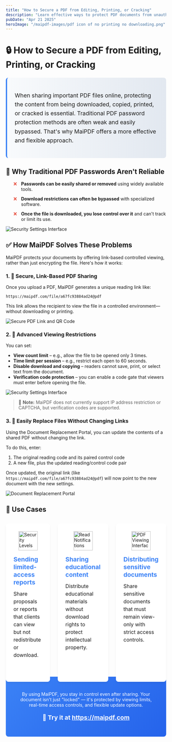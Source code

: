 ```yaml
---
title: "How to Secure a PDF from Editing, Printing, or Cracking"
description: "Learn effective ways to protect PDF documents from unauthorized downloading, editing, and printing using MaiPDF's advanced security features."
pubDate: "Apr 21 2025"
heroImage: "/maipdf-images/pdf icon of no printing no downloading.png"
---
```


# 🔒 How to Secure a PDF from Editing, Printing, or Cracking

<div class="intro-panel">
  <p>When sharing important PDF files online, protecting the content from being downloaded, copied, printed, or cracked is essential. Traditional PDF password protection methods are often weak and easily bypassed. That's why MaiPDF offers a more effective and flexible approach.</p>
</div>

## 🔐 Why Traditional PDF Passwords Aren't Reliable

<div class="problem-list">
  <ul>
    <li><strong>Passwords can be easily shared or removed</strong> using widely available tools.</li>
    <li><strong>Download restrictions can often be bypassed</strong> with specialized software.</li>
    <li><strong>Once the file is downloaded, you lose control over it</strong> and can't track or limit its use.</li>
  </ul>
</div>

<img src="/maipdf-images/security setting.png" alt="Security Settings Interface" class="medium">

## ✅ How MaiPDF Solves These Problems

MaiPDF protects your documents by offering link-based controlled viewing, rather than just encrypting the file. Here's how it works:

### 1. 🔗 Secure, Link-Based PDF Sharing

Once you upload a PDF, MaiPDF generates a unique reading link like:
```
https://maipdf.com/file/a67fc93884ad24@pdf
```

This link allows the recipient to view the file in a controlled environment—without downloading or printing.

<img src="/maipdf-images/result of pdf link and qr code.png" alt="Secure PDF Link and QR Code" class="medium">

### 2. 🧠 Advanced Viewing Restrictions

You can set:

- **View count limit** – e.g., allow the file to be opened only 3 times.
- **Time limit per session** – e.g., restrict each open to 60 seconds.
- **Disable download and copying** – readers cannot save, print, or select text from the document.
- **Verification code protection** – you can enable a code gate that viewers must enter before opening the file.

<img src="/maipdf-images/security setting.png" alt="Security Settings Interface" class="medium">

> 📌 **Note:** MaiPDF does not currently support IP address restriction or CAPTCHA, but verification codes are supported.

### 3. 🔁 Easily Replace Files Without Changing Links

Using the Document Replacement Portal, you can update the contents of a shared PDF without changing the link.

To do this, enter:

1. The original reading code and its paired control code
2. A new file, plus the updated reading/control code pair

Once updated, the original link (like `https://maipdf.com/file/a67fc93884ad24@pdf`) will now point to the new document with the new settings.

<img src="/maipdf-images/pdf change setting after sent.png" alt="Document Replacement Portal" class="medium">

## 🧾 Use Cases

<div class="use-case-container">
  <div class="use-case-item">
    <div class="use-case-icon">
      <img src="/maipdf-images/security level in pdf setting.png" alt="Security Levels" class="tiny">
    </div>
    <div class="use-case-content">
      <h3>Sending limited-access reports</h3>
      <p>Share proposals or reports that clients can view but not redistribute or download.</p>
    </div>
  </div>
  
  <div class="use-case-item">
    <div class="use-case-icon">
      <img src="/maipdf-images/readnotify.png" alt="Read Notifications" class="tiny">
    </div>
    <div class="use-case-content">
      <h3>Sharing educational content</h3>
      <p>Distribute educational materials without download rights to protect intellectual property.</p>
    </div>
  </div>
  
  <div class="use-case-item">
    <div class="use-case-icon">
      <img src="/maipdf-images/pdf native view on ui.png" alt="PDF Viewing Interface" class="tiny">
    </div>
    <div class="use-case-content">
      <h3>Distributing sensitive documents</h3>
      <p>Share sensitive documents that must remain view-only with strict access controls.</p>
    </div>
  </div>
</div>

<div class="conclusion">
  <p>By using MaiPDF, you stay in control even after sharing. Your document isn't just "locked" — it's protected by viewing limits, real-time access controls, and flexible update options.</p>
  
  <p class="cta">🔗 Try it at <a href="https://maipdf.com">https://maipdf.com</a></p>
</div>

<style>
  /* Base styles */
  .intro-panel {
    background: linear-gradient(to right, #f8fafc, #e2e8f0);
    border-left: 4px solid #3b82f6;
    padding: 1.5rem;
    border-radius: 0.5rem;
    margin: 1.5rem 0;
    font-size: 1.1rem;
    line-height: 1.6;
  }
  
  .problem-list ul {
    padding-left: 1.5rem;
  }
  
  .problem-list li {
    margin-bottom: 0.8rem;
    list-style-type: none;
    position: relative;
    padding-left: 1.5rem;
  }
  
  .problem-list li:before {
    content: "❌";
    position: absolute;
    left: 0;
    color: #e74c3c;
  }
  
  /* Fixed Use Cases Layout */
  .use-case-container {
    display: grid;
    grid-template-columns: repeat(1, 1fr);
    gap: 1.5rem;
    margin: 2rem 0;
  }
  
  @media (min-width: 768px) {
    .use-case-container {
      grid-template-columns: repeat(3, 1fr);
    }
  }
  
  .use-case-item {
    background: white;
    border-radius: 8px;
    box-shadow: 0 4px 6px rgba(0,0,0,0.05);
    padding: 1.5rem;
    display: flex;
    flex-direction: column;
    height: 100%;
  }
  
  .use-case-icon {
    margin-bottom: 1rem;
    display: flex;
    align-items: center;
    justify-content: center;
  }
  
  .use-case-icon img {
    width: 60px;
    height: 60px;
    object-fit: contain;
    float: none;
    margin: 0;
  }
  
  .use-case-content {
    flex: 1;
  }
  
  .use-case-content h3 {
    margin-top: 0;
    margin-bottom: 0.75rem;
    font-size: 1.2rem;
    color: #3b82f6;
  }
  
  .use-case-content p {
    margin: 0;
    font-size: 1rem;
    line-height: 1.5;
  }
  
  /* Conclusion section */
  .conclusion {
    background: linear-gradient(135deg, #3b82f6, #2563eb);
    color: white;
    padding: 2rem;
    border-radius: 0.5rem;
    margin: 2rem 0;
    text-align: center;
  }
  
  .conclusion p {
    margin-bottom: 1rem;
  }
  
  .cta {
    font-size: 1.2rem;
    font-weight: bold;
  }
  
  .cta a {
    color: white;
    text-decoration: underline;
  }
</style>